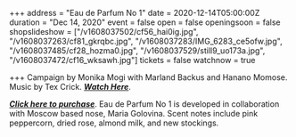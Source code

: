 +++
address = "Eau de Parfum No 1"
date = 2020-12-14T05:00:00Z
duration = "Dec 14, 2020"
event = false
open = false
openingsoon = false
shopslideshow = ["/v1608037502/cf56_hai0ig.jpg", "/v1608037263/cf81_gkrqbc.jpg", "/v1608037283/IMG_6283_ce5ofw.jpg", "/v1608037485/cf28_hozma0.jpg", "/v1608037529/still9_uo173a.jpg", "/v1608037472/cf16_wksawh.jpg"]
tickets = false
watchnow = true

+++
Campaign by Monika Mogi with Marland Backus and Hanano Momose. Music by Tex Crick. [**_Watch Here_**](https://vimeo.com/489974454 "eau-de-parfum-no-1").

[**_Click here to purchase_**](https://shop.cafeforgot.com/product/caf-forgot-eau-de-parfum-no-1/2772?cp=true&sa=true&sbp=false&q=false "purchase-eau-de-parfum"). Eau de Parfum No 1 is developed in collaboration with Moscow based nose, Maria Golovina. Scent notes include pink peppercorn, dried rose, almond milk, and new stockings.